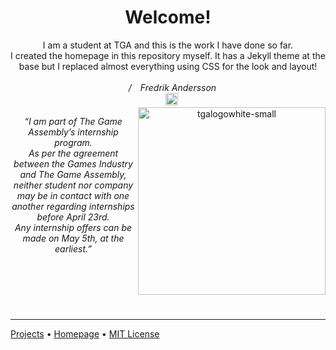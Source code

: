 <header>
  
# Welcome!
I am a student at TGA and this is the work I have done so far.<br/>
I created the homepage in this repository myself. It has a Jekyll theme at the base but I replaced almost everything using CSS for the look and layout!
<br/>
<br/>&emsp;_/&emsp;Fredrik Andersson_ <br/>&nbsp;&nbsp;
<a href="https://www.linkedin.com/in/fredrik-anderson-8491a32b5/"><img src=https://upload.wikimedia.org/wikipedia/commons/thumb/8/81/LinkedIn_icon.svg/1200px-LinkedIn_icon.svg.png alt=tgalogowhite-small width=20 ></a> <br/>
<a href="https://thegameassembly.com"><img src=https://thegameassembly.com/wp-content/uploads/2023/01/tgalogowhite-small.svg alt=tgalogowhite-small width=300 align=right></a>

_“I am part of The Game Assembly’s internship program. <br/>As per the agreement between the Games Industry and The Game Assembly, neither student nor company may be in contact with one another regarding internships before April 23rd. <br/>
Any internship offers can be made on May 5th, at the earliest.”_

</header>

<br/>
<br/>
<footer>

---

[Projects](https://captainmeehan.github.io/studious-funicular/projects.html)  &bull; [Homepage](https://captainmeehan.github.io/studious-funicular/) &bull; [MIT License](https://gh.io/mit)<br/>

</footer>
